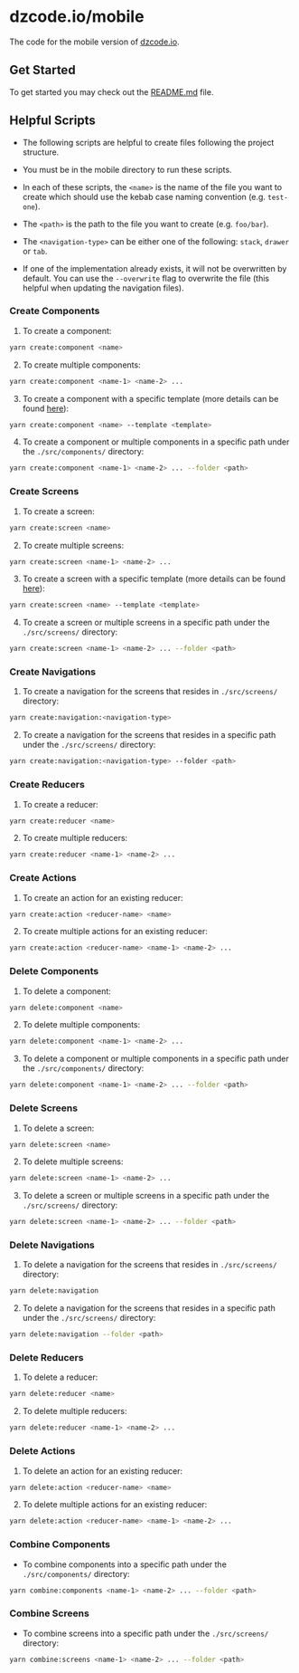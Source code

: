 # dzcode.io/mobile

The code for the mobile version of [dzcode.io](https://dzcode.io).

## Get Started

To get started you may check out the [README.md](../README.md#get-started) file.

## Helpful Scripts

- The following scripts are helpful to create files following the project structure.

- You must be in the mobile directory to run these scripts.

- In each of these scripts, the `<name>` is the name of the file you want to create which should use the kebab case naming convention (e.g. `test-one`).

- The `<path>` is the path to the file you want to create (e.g. `foo/bar`).

- The `<navigation-type>` can be either one of the following: `stack`, `drawer` or `tab`.

- If one of the implementation already exists, it will not be overwritten by default. You can use the `--overwrite` flag to overwrite the file (this helpful when updating the navigation files).

### Create Components

1. To create a component:

```sh
yarn create:component <name>
```

2. To create multiple components:

```sh
yarn create:component <name-1> <name-2> ...
```

3. To create a component with a specific template (more details can be found [here](https://omar-belghaouti.github.io/react-native-help-create/CREATING_FILES.html#templates)):

```sh
yarn create:component <name> --template <template>
```

4. To create a component or multiple components in a specific path under the `./src/components/` directory:

```sh
yarn create:component <name-1> <name-2> ... --folder <path>
```

### Create Screens

1. To create a screen:

```sh
yarn create:screen <name>
```

2. To create multiple screens:

```sh
yarn create:screen <name-1> <name-2> ...
```

3. To create a screen with a specific template (more details can be found [here](https://omar-belghaouti.github.io/react-native-help-create/CREATING_FILES.html#templates)):

```sh
yarn create:screen <name> --template <template>
```

4. To create a screen or multiple screens in a specific path under the `./src/screens/` directory:

```sh
yarn create:screen <name-1> <name-2> ... --folder <path>
```

### Create Navigations

1. To create a navigation for the screens that resides in `./src/screens/` directory:

```sh
yarn create:navigation:<navigation-type>
```

2. To create a navigation for the screens that resides in a specific path under the `./src/screens/` directory:

```sh
yarn create:navigation:<navigation-type> --folder <path>
```

### Create Reducers

1. To create a reducer:

```sh
yarn create:reducer <name>
```

2. To create multiple reducers:

```sh
yarn create:reducer <name-1> <name-2> ...
```

### Create Actions

1. To create an action for an existing reducer:

```sh
yarn create:action <reducer-name> <name>
```

2. To create multiple actions for an existing reducer:

```sh
yarn create:action <reducer-name> <name-1> <name-2> ...
```

### Delete Components

1. To delete a component:

```sh
yarn delete:component <name>
```

2. To delete multiple components:

```sh
yarn delete:component <name-1> <name-2> ...
```

3. To delete a component or multiple components in a specific path under the `./src/components/` directory:

```sh
yarn delete:component <name-1> <name-2> ... --folder <path>
```

### Delete Screens

1. To delete a screen:

```sh
yarn delete:screen <name>
```

2. To delete multiple screens:

```sh
yarn delete:screen <name-1> <name-2> ...
```

3. To delete a screen or multiple screens in a specific path under the `./src/screens/` directory:

```sh
yarn delete:screen <name-1> <name-2> ... --folder <path>
```

### Delete Navigations

1. To delete a navigation for the screens that resides in `./src/screens/` directory:

```sh
yarn delete:navigation
```

2. To delete a navigation for the screens that resides in a specific path under the `./src/screens/` directory:

```sh
yarn delete:navigation --folder <path>
```

### Delete Reducers

1. To delete a reducer:

```sh
yarn delete:reducer <name>
```

2. To delete multiple reducers:

```sh
yarn delete:reducer <name-1> <name-2> ...
```

### Delete Actions

1. To delete an action for an existing reducer:

```sh
yarn delete:action <reducer-name> <name>
```

2. To delete multiple actions for an existing reducer:

```sh
yarn delete:action <reducer-name> <name-1> <name-2> ...
```

### Combine Components

- To combine components into a specific path under the `./src/components/` directory:

```sh
yarn combine:components <name-1> <name-2> ... --folder <path>
```

### Combine Screens

- To combine screens into a specific path under the `./src/screens/` directory:

```sh
yarn combine:screens <name-1> <name-2> ... --folder <path>
```
